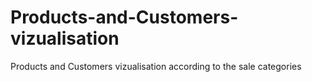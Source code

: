 # Products-and-Customers-vizualisation
Products and Customers vizualisation according to the sale categories
